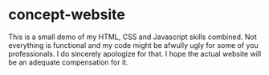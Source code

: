 # concept-website

This is a small demo of my HTML, CSS and Javascript skills combined. 
Not everything is functional and my code might be afwully ugly for some of you professionals. 
I do sincerely apologize for that. I hope the actual website will be an adequate compensation for it.
